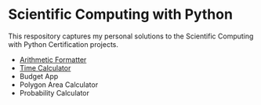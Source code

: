 # Scientific Computing with Python

This respository captures my personal solutions to the Scientific Computing with Python Certification projects.
- [Arithmetic Formatter](https://github.com/jefrifrans/freecodecamp/tree/master/Scientific%20computing/aritmatic_arranger)
- [Time Calculator](https://github.com/jefrifrans/freecodecamp/tree/master/Scientific%20computing/time_calculator)
- Budget App
- Polygon Area Calculator
- Probability Calculator

